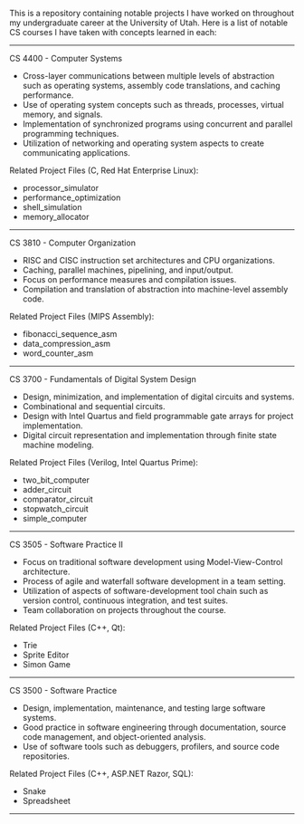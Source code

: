 This is a repository containing notable projects I have worked on throughout my undergraduate career at the University of Utah.
Here is a list of notable CS courses I have taken with concepts learned in each:
_____________________________________________________________________________________________________________________________________________________________

CS 4400 - Computer Systems
- Cross-layer communications between multiple levels of abstraction such as operating systems, assembly code translations, and caching performance.
- Use of operating system concepts such as threads, processes, virtual memory, and signals.
- Implementation of synchronized programs using concurrent and parallel programming techniques.
- Utilization of networking and operating system aspects to create communicating applications.

Related Project Files (C, Red Hat Enterprise Linux):
- processor_simulator
- performance_optimization
- shell_simulation
- memory_allocator
_____________________________________________________________________________________________________________________________________________________________

CS 3810 - Computer Organization
- RISC and CISC instruction set architectures and CPU organizations.
- Caching, parallel machines, pipelining, and input/output.
- Focus on performance measures and compilation issues.
- Compilation and translation of abstraction into machine-level assembly code.

Related Project Files (MIPS Assembly):
- fibonacci_sequence_asm
- data_compression_asm
- word_counter_asm
_____________________________________________________________________________________________________________________________________________________________

CS 3700 - Fundamentals of Digital System Design
- Design, minimization, and implementation of digital circuits and systems.
- Combinational and sequential circuits.
- Design with Intel Quartus and field programmable gate arrays for project implementation.
- Digital circuit representation and implementation through finite state machine modeling.

Related Project Files (Verilog, Intel Quartus Prime):
- two_bit_computer
- adder_circuit
- comparator_circuit
- stopwatch_circuit
- simple_computer

_____________________________________________________________________________________________________________________________________________________________

CS 3505 - Software Practice II
- Focus on traditional software development using Model-View-Control architecture.
- Process of agile and waterfall software development in a team setting. 
- Utilization of aspects of software-development tool chain such as version control, continuous integration, and test suites.
- Team collaboration on projects throughout the course.

Related Project Files (C++, Qt):
- Trie
- Sprite Editor
- Simon Game

_____________________________________________________________________________________________________________________________________________________________

CS 3500 - Software Practice
- Design, implementation, maintenance, and testing large software systems.
- Good practice in software engineering through documentation, source code management, and object-oriented analysis.
- Use of software tools such as debuggers, profilers, and source code repositories.

Related Project Files (C++, ASP.NET Razor, SQL):
- Snake
- Spreadsheet
_____________________________________________________________________________________________________________________________________________________________
